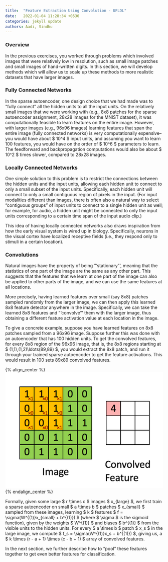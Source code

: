 ```yaml
---
title:  "Feature Extraction Using Convolution - UFLDL"
date:   2022-01-04 11:28:34 +0530
categories: jekyll update
authors: Aadi, Sindhu
---
```


### Overview

In the previous exercises, you worked through problems which involved images that were relatively low in resolution, such as small image patches and small images of hand-written digits. In this section, we will develop methods which will allow us to scale up these methods to more realistic datasets that have larger images.

### Fully Connected Networks

In the sparse autoencoder, one design choice that we had made was to “fully connect” all the hidden units to all the input units. On the relatively small images that we were working with (e.g., 8x8 patches for the sparse autoencoder assignment, 28x28 images for the MNIST dataset), it was computationally feasible to learn features on the entire image. However, with larger images (e.g., 96x96 images) learning features that span the entire image (fully connected networks) is very computationally expensive–you would have about $ 10^4 $ input units, and assuming you want to learn 100 features, you would have on the order of $ 10^6 $ parameters to learn. The feedforward and backpropagation computations would also be about $ 10^2 $ times slower, compared to 28x28 images.

### Locally Connected Networks

One simple solution to this problem is to restrict the connections between the hidden units and the input units, allowing each hidden unit to connect to only a small subset of the input units. Specifically, each hidden unit will connect to only a small contiguous region of pixels in the input. (For input modalities different than images, there is often also a natural way to select “contiguous groups” of input units to connect to a single hidden unit as well; for example, for audio, a hidden unit might be connected to only the input units corresponding to a certain time span of the input audio clip.)

This idea of having locally connected networks also draws inspiration from how the early visual system is wired up in biology. Specifically, neurons in the visual cortex have localized receptive fields (i.e., they respond only to stimuli in a certain location).

### Convolutions

Natural images have the property of being ”‘stationary”’, meaning that the statistics of one part of the image are the same as any other part. This suggests that the features that we learn at one part of the image can also be applied to other parts of the image, and we can use the same features at all locations.

More precisely, having learned features over small (say 8x8) patches sampled randomly from the larger image, we can then apply this learned 8x8 feature detector anywhere in the image. Specifically, we can take the learned 8x8 features and ”‘convolve”’ them with the larger image, thus obtaining a different feature activation value at each location in the image.

To give a concrete example, suppose you have learned features on 8x8 patches sampled from a 96x96 image. Suppose further this was done with an autoencoder that has 100 hidden units. To get the convolved features, for every 8x8 region of the 96x96 image, that is, the 8x8 regions starting at $ (1,1),(1,2)\ldots(89,89) $, you would extract the 8x8 patch, and run it through your trained sparse autoencoder to get the feature activations. This would result in 100 sets 89x89 convolved features.

{% align_center %}
![](/assets/Convolution_schematic.gif)
{% endalign_center %}

Formally, given some large $ r \times c $ images $ x_{large} $, we first train a sparse autoencoder on small $ a \times b $ patches $ x_{small} $ sampled from these images, learning $ k $ features $ f = \sigma(W^{(1)}x_{small} + b^{(1)}) $ (where $ \sigma $ is the sigmoid function), given by the weights $ W^{(1)} $ and biases $ b^{(1)} $ from the visible units to the hidden units. For every $ a \times b $ patch $ x_s $ in the large image, we compute $ f_s = \sigma(W^{(1)}x_s + b^{(1)}) $, giving us, a $ k \times (r - a + 1) \times (c - b + 1) $ array of convolved features.

In the next section, we further describe how to “pool” these features together to get even better features for classification.
